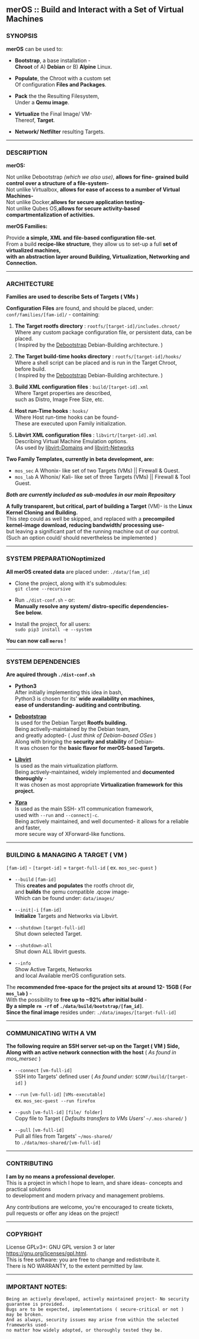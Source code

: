 ## merOS :: Build and Interact with a Set of Virtual Machines<br>

### SYNOPSIS

**merOS** can be used to:

- **Bootstrap**, a base installation - <br> **Chroot** of A) **Debian** or B) **Alpine** Linux.
	
- **Populate**, the Chroot with a custom set <br> Of configuration **Files and Packages**.

- **Pack** the the Resulting Filesystem, <br> Under a **Qemu image**.

- **Virtualize** the Final Image/ VM- <br> Thereof, **Target**.

- **Network/ Netfilter** resulting Targets.

---
### DESCRIPTION

**merOS:** <br>

Not unlike Debootstrap *(which we also use)*, **allows for fine- grained build control over a structure of a file-system-**<br>
Not unlike Virtualbox, **allows for ease of access to a number of Virtual Machines-** <br>
Not unlike Docker,**allows for secure application testing-** <br>
Not unlike Qubes OS,**allows for secure activity-based compartmentalization of activities.**

**merOS Families:** <br>

Provide **a simple, XML and file-based configuration file-set**. <br>
From a build **recipe-like structure**, they allow us to set-up a full **set of virtualized machines,<br> 
with an abstraction layer around Building, Virtualization, Networking and Connection.** <br>

---
### ARCHITECTURE

**Families are used to describe Sets of Targets ( VMs )**

**Configuration Files** are found, and should be placed,
under: <br> `conf/families/[fam-id]/` - containing:
	
1. **The Target rootfs directory** : `rootfs/[target-id]/includes.chroot/` <br>
	Where any custom package configuration file, or persistent data, can be placed. <br>
	( Inspired by the [Debootstrap](https://debian-live-config.readthedocs.io/en/latest/custom.html#config-includes-chroot) Debian-Building architecture. )


1. **The Target build-time hooks directory** : `rootfs/[target-id]/hooks/ `<br>
	Where a shell script can be placed and is run in the Target Chroot, before build. <br>
	( Inspired by the [Debootstrap](https://debian-live-config.readthedocs.io/en/latest/custom.html#config-hooks) Debian-Building architecture. )

3. **Build XML configuration files** : `build/[target-id].xml` <br>
	Where Target properties are described, <br> such as Distro, Image Free Size, etc.

4. **Host run-Time hooks** : `hooks/` <br>
	Where Host run-time hooks can be found- <br >These are executed upon Family initialization.

5. **Libvirt XML configuration files** : `libvirt/[target-id].xml`<br>
	Describing Virtual Machine Emulation options. <br>
	(As used by [libvirt-Domains](https://libvirt.org/formatdomain.html) and
	[libvirt-Networks](https://libvirt.org/formatnetwork.html)
	

**Two Family Templates, currently in beta development, are:** <br>

- `mos_sec` A Whonix- like set of two Targets (VMs) || Firewall & Guest.
- `mos_lab` A Whonix/ Kali- like set of three Targets (VMs) || Firewall & Tool  Guest.

***Both are currently included as sub-modules in our main Repository***

**A fully transparent, but critical, part of building a Target** (VM)-	is the **Linux Kernel Cloning and Building.** <br>
	This step could as well be skipped, and replaced with a **precompiled kernel-image download,
	reducing bandwidth/ processing use-** <br> but leaving a significant part of the running machine out of our control. <br>
	(Such an option could/ should nevertheless be implemented )

---
### SYSTEM PREPARATIONoptimized

**All merOS created data** are placed
under: `./data/[fam_id]`<br>

- Clone the project, along with it's submodules: <br>
`git clone --recursive`<br>

- Run `./dist-conf.sh` - or: <br>
	**Manually resolve any system/ distro-specific dependencies- <br>
	See below.** <br>

- Install the project, for all users: <br>
	`sudo pip3 install -e --system` <br>

**You can now call `meros`** !



---
### SYSTEM DEPENDENCIES

**Are aquired  through `./dist-conf.sh`** <br>

- **Python3** <br>
	After initially implementing this idea in bash, <br>
	Python3 is chosen for its' **wide availability on machines,** <br>
	**ease of understanding- auditing and contributing.**
	
- **[Debootstrap](https://wiki.debian.org/Debootstrap)** <br>
	Is used for the Debian Target **Rootfs building.** <br>
	Being activelly-maintained by the Debian team, <br>
	and greatly adopted-	( *Just think of Debian-based OSes* ) <br>
	Along with bringing the **security and stability** of Debian- <br>
	It was chosen for the **basic flavor for merOS-based Targets.**

- **[Libvirt](https://libvirt.org/)** <br>
	Is used as the main virtualization platform. <br>
	Being actively-maintained, widely implemented and **documented thoroughly** -<br> 
	It was chosen as most appropriate **Virtualization framework for this project.**
	
- **[Xpra](https://www.xpra.org/)** <br>
	Is used as the main SSH- x11 communication framework, <br>
	used with `--run` and `--connect|-c`. <br>
	Being actively maintained, and well documented- it allows for a reliable and faster, <br>
	more secure way of XForward-like functions.

---
### BUILDING & MANAGING A TARGET ( VM )

`[fam-id]` - `[target-id]` = `target-full-id`  ( ex. `mos_sec-guest` )  <br>

- `--build` `[fam-id]` <br>
This **creates and populates** the rootfs chroot dir, <br>
and **builds** the qemu compatible .qcow image- <br> 
Which can be found under: `data/images/`

- `--init|-i` `[fam-id]` <br>
**Initialize** Targets and Networks via Libvirt.

- `--shutdown` `[target-full-id]`<br>
Shut down selected Target.

- `--shutdown-all` <br>
Shut down ALL libvirt guests. 

- `--info` <br>
Show Active Targets, Networks <br>
and local Available merOS configuration sets.

The **recommended free-space for the project sits at around 12- 15GB ( For `mos_lab` )** - <br>
With the possibility to **free up to ~92% after initial build** - <br> **By  a simple `rm -rf` of `./data/build/bootstrap/[fam_id]`**. <br>
**Since the final image** resides under: `./data/images/[target-full-id]`

---
### COMMUNICATING WITH A VM

**The following require an SSH server set-up on the Target ( VM ) Side, <br> Along with an active network connection with the host** ( *As found in mos_mersec* )


-  `--connect` `[vm-full-id]`<br>
SSH into Targets' defined user ( *As found under:* `$CONF/build/[target-id]` )

-  `--run` `[vm-full-id]` `[VMs-executable]`<br>
ex. `mos_sec-guest --run firefox`

- `--push` `[vm-full-id]` `[file/ folder]`<br>
Copy file to Target ( *Defaults transfers to VMs Users'* `~/.mos-shared/` )

- `--pull` `[vm-full-id]` <br>
Pull all files from Targets' `~/mos-shared/` <br>
to `./data/mos-shared/[vm-full-id]`


---
### CONTRIBUTING

**I am by no means a professional developer.** <br>
This is a project in which I hope to learn, and share ideas-
concepts and practical solutions <br> 
to development and
modern privacy and management problems.

Any contributions are welcome, you're encouraged to create tickets, <br>
pull requests
or offer any ideas on the project!
 
---
### COPYRIGHT

License GPLv3+: GNU GPL version 3 or later <https://gnu.org/licenses/gpl.html>. <br>
This is free software: you are free to change and redistribute it.<br> 
There is NO WARRANTY, to the extent permitted by law.

---
### IMPORTANT NOTES:
	Being an actively developed, actively maintained project- No security guarantee is provided.
	Bugs are to be expected, implementations ( secure-critical or not ) may be broken.
	And as always, security issues may arise from within the selected frameworks used-
	no matter how widely adopted, or thoroughly tested they be.
